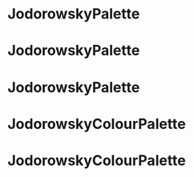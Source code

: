# JodorowskyPalette
# JodorowskyPalette
# JodorowskyPalette
# JodorowskyColourPalette
# JodorowskyColourPalette

